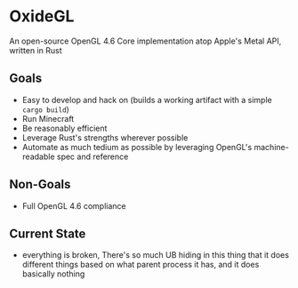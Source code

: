 # OxideGL
An open-source OpenGL 4.6 Core implementation atop Apple's Metal API, written in Rust

## Goals
 * Easy to develop and hack on (builds a working artifact with a simple `cargo build`)
 * Run Minecraft
 * Be reasonably efficient
 * Leverage Rust's strengths wherever possible
 * Automate as much tedium as possible by leveraging OpenGL's machine-readable spec and reference

## Non-Goals
 * Full OpenGL 4.6 compliance

## Current State
 * everything is broken, There's so much UB hiding in this thing that it does different things based on what parent process it has, and it does basically nothing
